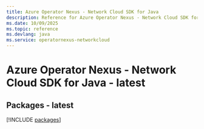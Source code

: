 ```yaml
---
title: Azure Operator Nexus - Network Cloud SDK for Java
description: Reference for Azure Operator Nexus - Network Cloud SDK for Java
ms.date: 10/09/2025
ms.topic: reference
ms.devlang: java
ms.service: operatornexus-networkcloud
---
```

# Azure Operator Nexus - Network Cloud SDK for Java - latest
## Packages - latest
[!INCLUDE [packages](operator-nexus---network-cloud-index.md)]